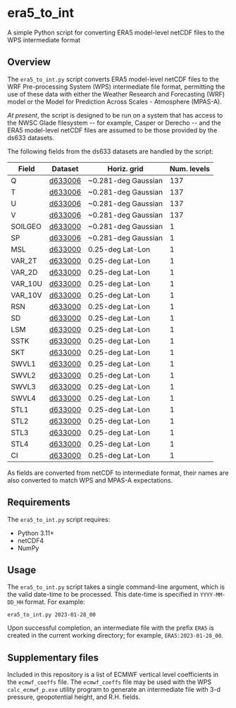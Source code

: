# era5_to_int

A simple Python script for converting ERA5 model-level netCDF files to the WPS
intermediate format

## Overview

The `era5_to_int.py` script converts ERA5 model-level netCDF files to the WRF
Pre-processing System (WPS) intermediate file format, permitting the use of
these data with either the Weather Research and Forecasting (WRF) model or the
Model for Prediction Across Scales - Atmosphere (MPAS-A).

*At present*, the script is designed to be run on a system that has access to
the NWSC Glade filesystem -- for example, Casper or Derecho -- and the ERA5
model-level netCDF files are assumed to be those provided by the ds633 datasets.

The following fields from the ds633 datasets are handled by the script:

| Field   | Dataset | Horiz. grid | Num. levels |
|---------|---------|-------------|-------------|
| Q       | [d633006](https://rda.ucar.edu/datasets/d633006/) | ~0.281-deg Gaussian | 137 |
| T       | [d633006](https://rda.ucar.edu/datasets/d633006/) | ~0.281-deg Gaussian | 137 |
| U       | [d633006](https://rda.ucar.edu/datasets/d633006/) | ~0.281-deg Gaussian | 137 |
| V       | [d633006](https://rda.ucar.edu/datasets/d633006/) | ~0.281-deg Gaussian | 137 |
| SOILGEO | [d633000](https://rda.ucar.edu/datasets/d633000/) | ~0.281-deg Gaussian | 1 |
| SP      | [d633006](https://rda.ucar.edu/datasets/d633006/) | ~0.281-deg Gaussian | 1 |
| MSL     | [d633000](https://rda.ucar.edu/datasets/d633000/) | 0.25-deg Lat-Lon | 1 |
| VAR_2T  | [d633000](https://rda.ucar.edu/datasets/d633000/) | 0.25-deg Lat-Lon | 1 |
| VAR_2D  | [d633000](https://rda.ucar.edu/datasets/d633000/) | 0.25-deg Lat-Lon | 1 |
| VAR_10U | [d633000](https://rda.ucar.edu/datasets/d633000/) | 0.25-deg Lat-Lon | 1 |
| VAR_10V | [d633000](https://rda.ucar.edu/datasets/d633000/) | 0.25-deg Lat-Lon | 1 |
| RSN     | [d633000](https://rda.ucar.edu/datasets/d633000/) | 0.25-deg Lat-Lon | 1 |
| SD      | [d633000](https://rda.ucar.edu/datasets/d633000/) | 0.25-deg Lat-Lon | 1 |
| LSM     | [d633000](https://rda.ucar.edu/datasets/d633000/) | 0.25-deg Lat-Lon | 1 |
| SSTK    | [d633000](https://rda.ucar.edu/datasets/d633000/) | 0.25-deg Lat-Lon | 1 |
| SKT     | [d633000](https://rda.ucar.edu/datasets/d633000/) | 0.25-deg Lat-Lon | 1 |
| SWVL1   | [d633000](https://rda.ucar.edu/datasets/d633000/) | 0.25-deg Lat-Lon | 1 |
| SWVL2   | [d633000](https://rda.ucar.edu/datasets/d633000/) | 0.25-deg Lat-Lon | 1 |
| SWVL3   | [d633000](https://rda.ucar.edu/datasets/d633000/) | 0.25-deg Lat-Lon | 1 |
| SWVL4   | [d633000](https://rda.ucar.edu/datasets/d633000/) | 0.25-deg Lat-Lon | 1 |
| STL1    | [d633000](https://rda.ucar.edu/datasets/d633000/) | 0.25-deg Lat-Lon | 1 |
| STL2    | [d633000](https://rda.ucar.edu/datasets/d633000/) | 0.25-deg Lat-Lon | 1 |
| STL3    | [d633000](https://rda.ucar.edu/datasets/d633000/) | 0.25-deg Lat-Lon | 1 |
| STL4    | [d633000](https://rda.ucar.edu/datasets/d633000/) | 0.25-deg Lat-Lon | 1 |
| CI      | [d633000](https://rda.ucar.edu/datasets/d633000/) | 0.25-deg Lat-Lon | 1 |

As fields are converted from netCDF to intermediate format, their names are also
converted to match WPS and MPAS-A expectations.

## Requirements
The `era5_to_int.py` script requires:
- Python 3.11+
- netCDF4
- NumPy

## Usage

The `era5_to_int.py` script takes a single command-line argument, which is the
valid date-time to be processed. This date-time is specified in `YYYY-MM-DD_HH`
format. For example:

```
era5_to_int.py 2023-01-28_00
```

Upon successful completion, an intermediate file with the prefix `ERA5` is
created in the current working directory; for example, `ERA5:2023-01-28_00`.

## Supplementary files

Included in this repository is a list of ECMWF vertical level coefficients in
the `ecmwf_coeffs` file. The `ecmwf_coeffs` file may be used with the WPS
`calc_ecmwf_p.exe` utility program to generate an intermediate file with 3-d
pressure, geopotential height, and R.H. fields.
